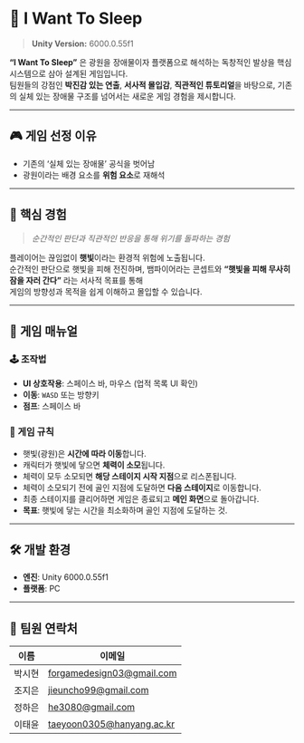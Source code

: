 # 🌙 I Want To Sleep

> **Unity Version:** 6000.0.55f1  

**“I Want To Sleep”** 은 광원을 장애물이자 플랫폼으로 해석하는 독창적인 발상을 핵심 시스템으로 삼아 설계된 게임입니다.  
팀원들의 강점인 **박진감 있는 연출**, **서사적 몰입감**, **직관적인 튜토리얼**을 바탕으로, 기존의 실체 있는 장애물 구조를 넘어서는 새로운 게임 경험을 제시합니다.

---

## 🎮 게임 선정 이유

- 기존의 ‘실체 있는 장애물’ 공식을 벗어남  
- 광원이라는 배경 요소를 **위험 요소**로 재해석  

---

## 🌌 핵심 경험

> *순간적인 판단과 직관적인 반응을 통해 위기를 돌파하는 경험*

플레이어는 끊임없이 **햇빛**이라는 환경적 위험에 노출됩니다.  
순간적인 판단으로 햇빛을 피해 전진하며, 뱀파이어라는 콘셉트와 **“햇빛을 피해 무사히 잠을 자러 간다”** 라는 서사적 목표를 통해  
게임의 방향성과 목적을 쉽게 이해하고 몰입할 수 있습니다.

---

## 📖 게임 매뉴얼

### 🕹️ 조작법
- **UI 상호작용**: 스페이스 바, 마우스 (업적 목록 UI 확인)  
- **이동**: `WASD` 또는 방향키  
- **점프**: 스페이스 바  

### 📜 게임 규칙
- 햇빛(광원)은 **시간에 따라 이동**합니다.  
- 캐릭터가 햇빛에 닿으면 **체력이 소모**됩니다.  
- 체력이 모두 소모되면 **해당 스테이지 시작 지점**으로 리스폰됩니다.  
- 체력이 소모되기 전에 골인 지점에 도달하면 **다음 스테이지**로 이동합니다.  
- 최종 스테이지를 클리어하면 게임은 종료되고 **메인 화면**으로 돌아갑니다.  
- **목표**: 햇빛에 닿는 시간을 최소화하며 골인 지점에 도달하는 것.  

---

## 🛠️ 개발 환경
- **엔진**: Unity 6000.0.55f1  
- **플랫폼**: PC

---

## 👥 팀원 연락처

| 이름   | 이메일 |
|--------|-----------------------------|
| 박시현 | forgamedesign03@gmail.com   |
| 조지은 | jieuncho99@gmail.com        |
| 정하은 | he3080@gmail.com            |
| 이태윤 | taeyoon0305@hanyang.ac.kr  |

